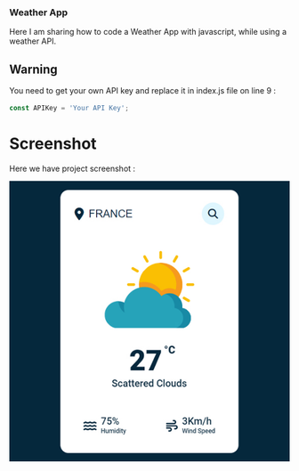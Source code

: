 
### Weather App
Here I am sharing how to code a Weather App with javascript, while using a weather API.

## Warning
You need to get your own API key and replace it in index.js file on line 9 :

```javascript
const APIKey = 'Your API Key';
```


# Screenshot
Here we have project screenshot :

![screenshot](screenshot.jpg)

